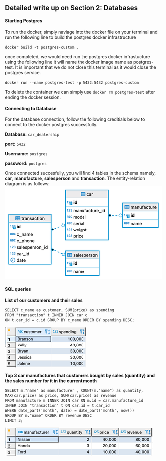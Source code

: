 ## Detailed write up on Section 2: Databases

#### Starting Postgres
To run the docker, simply naviage into the docker file on your terminal and run the following line to build the postgres docker infrastructure

`docker build -t postgres-custom .`

once completed, we would need run the postgres docker infrastucture using the following line it will name the docker image name as postgres-test. It is important that we do not close this terminal as it would close the postgres service.

`docker run --name postgres-test -p 5432:5432 postgres-custom` 

To delete the container we can simply use `docker rm postgres-test` after ending the docker session.

#### Connecting to Database
For the database connection, follow the following creditials below to connect to the docker postgres successfully. 

**Database:** `car_dealership`

**port:** `5432`

**Username:** `postgres`

**password:** `postgres`

Once connected succesfully, you will find 4 tables in the schema namely, **car**, **manufacture**, **salesperson** and **transaction**. The entity-relation diagram is as follows:
![](images/er.png)




#### SQL queries
**List of our customers and their sales**
```
SELECT c_name as customer, SUM(price) as spending 
FROM "transaction" t INNER JOIN car c 
ON t.car_id = c.id GROUP BY c_name ORDER BY spending DESC; 
```

![](images/query1.png)

**Top 3 car manufactures that customers bought by sales (quantity) and the sales number for it in the current month**
```
SELECT m."name" as manufacturer , COUNT(m."name") as quantity, MAX(car.price) as price, SUM(car.price) as revenue 
FROM manufacture m INNER JOIN car ON m.id = car.manufacture_id
INNER JOIN "transaction" t ON car.id = t.car_id 
WHERE date_part('month', date) = date_part('month', now())
GROUP BY m."name" ORDER BY revenue DESC
LIMIT 3;
```
![](images/query2.png)


